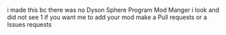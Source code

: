 i made this bc there was no Dyson Sphere Program Mod Manger i look and did not see 1
if you want me to add your mod make a Pull requests or a Issues requests
